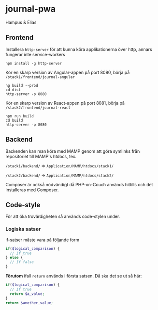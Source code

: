 # journal-pwa
Hampus &amp; Elias

## Frontend

Installera `http-server` för att kunna köra applikationerna över http, annars fungerar inte service-workers
```
npm install -g http-server
```

Kör en skarp version av Angular-appen på port 8080, börja på `/stack1/frontend/journal-angular`
```
ng build --prod
cd dist
http-server -p 8080
```

Kör en skarp version av React-appen på port 8081, börja på `/stack2/frontend/journal-react`
```
npm run build
cd build
http-server -p 8080
```

## Backend

Backenden kan man köra med MAMP genom att göra symlinks från repositoriet till MAMP's htdocs, tex.

`/stack1/backend/` => `Application/MAMP/htdocs/stack1/`

`/stack2/backend/` => `Application/MAMP/htdocs/stack2/`

Composer är också nödvändigt då PHP-on-Couch används hittills och det installeras med Composer.

## Code-style
För att öka trovärdigheten så används code-stylen under.

### Logiska satser 
if-satser måste vara på följande form
```php
if($logical_comparison) {
  // If true
} else {
  // If false
}
```
**Förutom** ifall `return` används i första satsen.
Då ska det se ut så här:
```php
if($logical_comparison) {
  // If true
  return $a_value;
}
return $another_value;
```
